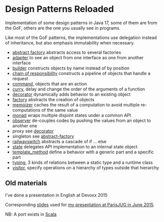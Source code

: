 # Design Patterns Reloaded
Implementation of some design patterns in Java 17,
some of them are from the GoF, others are the one you usually see in programs.

Like most of the GoF patterns, the implementations use delegation instead of inheritance,
but also emphasis immutability when necessary.

- [abstract factory](src/main/java/abstractfactory) abstracts access to several factories
- [adapter](src/main/java/adapter) to see an object from one interface as one from another interface
- [builder](src/main/java/builder) constructs objects by name instead of by position
- [chain of responsibility](src/main/java/chainofresponsibility) constructs a pipeline of objects that handle a request
- [command](src/main/java/command), objects that are an action
- [curry](src/main/java/curry), delay and change the order of the arguments of a function
- [decorator](src/main/java/decorator) dynamically adds behavior to an existing object
- [factory](src/main/java/factory) abstracts the creation of objects
- [memoizer](src/main/java/memoizer) caches the result of a computation to avoid multiple re-computations of the same value
- [monad](src/main/java/monad) wraps multiple disjoint states under a common API 
- [observer](src/main/java/observer) de-couples codes by pushing the values from an object to another one
- proxy see [decorator](src/main/java/decorator)
- singleton see [abstract-factory](src/main/java/abstractfactory)
- [railwayswitch](src/main/java/railwayswitch) abstracts a cascade of if ... else
- [state](src/main/java/state) delegates API implementation to an internal state object
- [template_method](src/main/java/templatemethod) define a behavior with a generic part and a specific part 
- [typing](src/main/java/typing), 3 kinds of relations between a static type and a runtime class
- [visitor](src/main/java/visitor), specify operations on a hierarchy of types outside that hierarchy


## Old materials

I've done a presentation in English at Devoxx 2015

Corresponding [slides](https://speakerdeck.com/forax/design-pattern-reloaded-parisjug) used for
[my presentation at ParisJUG in June 2015](http://www.parisjug.org/xwiki/wiki/oldversion/view/Meeting/20150602).

NB: A port exists in [Scala](https://github.com/YannMoisan/design-pattern-reloaded)
